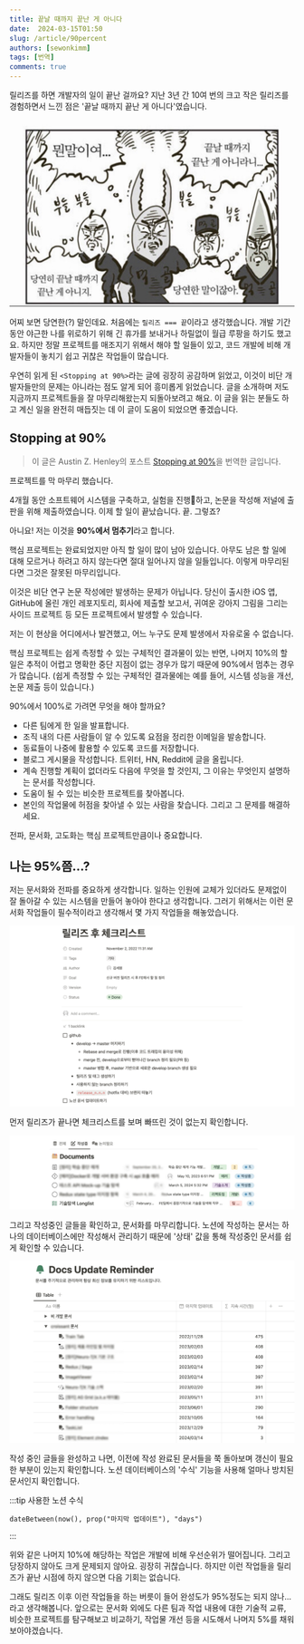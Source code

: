 ```yaml
---
title: 끝날 때까지 끝난 게 아니다
date:  2024-03-15T01:50
slug: /article/90percent
authors: [sewonkimm]
tags: [번역]
comments: true
---
```


릴리즈를 하면 개발자의 일이 끝난 걸까요? 지난 3년 간 10여 번의 크고 작은 릴리즈를 경험하면서 느낀 점은 '끝날 때까지 끝난 게 아니다'였습니다.

![끝날 때까지 끝난 게 아니다](./end.jpg)

어찌 보면 당연한(?) 말인데요. 처음에는 `릴리즈 === 끝`이라고 생각했습니다. 개발 기간 동안 야근한 나를 위로하기 위해 긴 휴가를 보내거나 하릴없이 월급 루팡을 하기도 했고요. 하지만 정말 프로젝트를 매조지기 위해서 해야 할 일들이 있고, 코드 개발에 비해 개발자들이 놓치기 쉽고 귀찮은 작업들이 많습니다.

우연히 읽게 된 `<Stopping at 90%>`라는 글에 굉장히 공감하며 읽었고, 이것이 비단 개발자들만의 문제는 아니라는 점도 알게 되어 흥미롭게 읽었습니다. 글을 소개하며 저도 지금까지 프로젝트들을 잘 마무리해왔는지 되돌아보려고 해요. 이 글을 읽는 분들도 하고 계신 일을 완전히 매듭짓는 데 이 글이 도움이 되었으면 좋겠습니다.


<!--truncate-->

## Stopping at 90%

> 이 글은 Austin Z. Henley의 포스트 [Stopping at 90%](https://austinhenley.com/blog/90percent.html)을 번역한 글입니다.

프로젝트를 막 마무리 했습니다.

4개월 동안 소프트웨어 시스템을 구축하고, 실험을 진행하고, 논문을 작성해 저널에 출판을 위해 제출하였습니다. 이제 할 일이 끝났습니다. 끝. 그렇죠?

아니요! 저는 이것을 **90%에서 멈추기**라고 합니다.

핵심 프로젝트는 완료되었지만 아직 할 일이 많이 남아 있습니다. 아무도 남은 할 일에 대해 모르거나 하려고 하지 않는다면 절대 일어나지 않을 일들입니다. 이렇게 마무리된다면 그것은 잘못된 마무리입니다.

이것은 비단 연구 논문 작성에만 발생하는 문제가 아닙니다. 당신이 출시한 iOS 앱, GitHub에 올린 개인 레포지토리, 회사에 제출할 보고서, 귀여운 강아지 그림을 그리는 사이드 프로젝트 등 모든 프로젝트에서 발생할 수 있습니다.

저는 이 현상을 어디에서나 발견했고, 어느 누구도 문제 발생에서 자유로울 수 없습니다.

핵심 프로젝트는 쉽게 측정할 수 있는 구체적인 결과물이 있는 반면, 나머지 10%의 할 일은 추적이 어렵고 명확한 중단 지점이 없는 경우가 많기 때문에 90%에서 멈추는 경우가 많습니다. (쉽게 측정할 수 있는 구체적인 결과물에는 예를 들어, 시스템 성능을 개선, 논문 제출 등이 있습니다.)

90%에서 100%로 가려면 무엇을 해야 할까요?

- 다른 팀에게 한 일을 발표합니다.
- 조직 내의 다른 사람들이 알 수 있도록 요점을 정리한 이메일을 발송합니다.
- 동료들이 나중에 활용할 수 있도록 코드를 저장합니다.
- 블로그 게시물을 작성합니다. 트위터, HN, Reddit에 글을 올립니다.
- 계속 진행할 계획이 없더라도 다음에 무엇을 할 것인지, 그 이유는 무엇인지 설명하는 문서를 작성합니다.
- 도움이 될 수 있는 비슷한 프로젝트를 찾아봅니다.
- 본인의 작업물에 허점을 찾아낼 수 있는 사람을 찾습니다. 그리고 그 문제를 해결하세요.

전파, 문서화, 고도화는 핵심 프로젝트만큼이나 중요합니다.


## 나는 95%쯤...?

저는 문서화와 전파를 중요하게 생각합니다. 일하는 인원에 교체가 있더라도 문제없이 잘 돌아갈 수 있는 시스템을 만들어 놓아야 한다고 생각합니다. 그러기 위해서는 이런 문서화 작업들이 필수적이라고 생각해서 몇 가지 작업들을 해놓았습니다.

![체크 리스트](./checkList.png)

먼저 릴리즈가 끝나면 체크리스트를 보며 빠뜨린 것이 없는지 확인합니다.

![작성중 문서 체크](./ingList.jpg)

그리고 작성중인 글들을 확인하고, 문서화를 마무리합니다. 노션에 작성하는 문서는 하나의 데이터베이스에만 작성해서 관리하기 때문에 '상태' 값을 통해 작성중인 문서를 쉽게 확인할 수 있습니다.

![리마인더](./updateList.jpg)

작성 중인 글들을 완성하고 나면, 이전에 작성 완료된 문서들을 쭉 돌아보며 갱신이 필요한 부분이 있는지 확인합니다. 노션 데이터베이스의 '수식' 기능을 사용해 얼마나 방치된 문서인지 확인합니다.

:::tip 사용한 노션 수식

```
dateBetween(now(), prop("마지막 업데이트"), "days")
```
:::


위와 같은 나머지 10%에 해당하는 작업은 개발에 비해 우선순위가 떨어집니다. 그리고 당장하지 않아도 크게 문제되지 않아요. 굉장히 귀찮습니다. 하지만 이런 작업들을 릴리즈가 끝난 시점에 하지 않으면 다음 기회는 없습니다.

그래도 릴리즈 이후 이런 작업들을 하는 버릇이 들어 완성도가 95%정도는 되지 않나...라고 생각해봅니다. 앞으로는 문서화 외에도 다른 팀과 작업 내용에 대한 기술적 교류, 비슷한 프로젝트를 탐구해보고 비교하기, 작업물 개선 등을 시도해서 나머지 5%를 채워보아야겠습니다.
